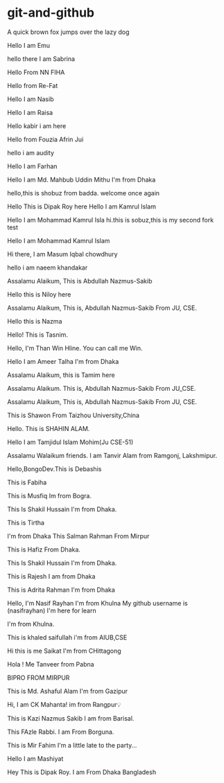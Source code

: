 # git-and-github

A quick brown fox jumps over the lazy dog

Hello I am Emu

hello there I am Sabrina

Hello From NN FIHA

Hello from Re-Fat

Hello I am Nasib

Hello I am Raisa

Hello kabir i am here 

Hello from Fouzia Afrin Jui

hello i am audity

Hello I am Farhan

Hello I am Md. Mahbub Uddin Mithu I'm from Dhaka

hello,this is shobuz from badda.
welcome once again

Hello This is Dipak Roy here
Hello I am Kamrul Islam

Hello I am Mohammad Kamrul Isla
hi.this is sobuz,this is my second fork test

Hello I am Mohammad Kamrul Islam

Hi there, I am Masum Iqbal chowdhury

hello i am naeem khandakar

Assalamu Alaikum, This is Abdullah Nazmus-Sakib

Hello this is Niloy here

Assalamu Alaikum, This is, Abdullah Nazmus-Sakib From JU, CSE.

Hello this is Nazma

Hello! This is Tasnim.

Hello, I'm Than Win Hline. You can call me Win.

Hello I am Ameer Talha
I'm from Dhaka

Assalamu Alaikum, this is Tamim here

Assalamu Alaikum.
This is,
Abdullah Nazmus-Sakib
From JU_CSE.

Assalamu Alaikum,
This is,
Abdullah Nazmus-Sakib
From JU, CSE.

This is Shawon
From Taizhou University,China

Hello. This is SHAHIN ALAM.

Hello I am Tamjidul Islam Mohim(Ju CSE-51)

Assalamu Walaikum friends. I am Tanvir Alam from Ramgonj, Lakshmipur.

Hello,BongoDev.This is Debashis

This is Fabiha

This is Musfiq Im from Bogra.

This Is Shakil Hussain I'm from Dhaka.

This is Tirtha

I'm from Dhaka
This Salman Rahman
From Mirpur

This is Hafiz
From Dhaka.

This Is Shakil Hussain
I'm from Dhaka.

This is Rajesh
I am from Dhaka

This is Adrita Rahman
I'm from Dhaka

Hello, I'm Nasif Rayhan 
I'm from Khulna 
My github username is (nasifrayhan)
I'm here for learn

I'm from Khulna.

This is khaled saifullah 
i'm from AIUB,CSE

Hi this is me Saikat 
I'm from CHittagong

Hola ! Me Tanveer from Pabna 

BIPRO FROM MIRPUR

This is Md. Ashaful Alam
I'm from Gazipur

Hi, I am CK Mahanta! im from Rangpur💡

This is Kazi Nazmus Sakib
I am from Barisal.

This FAzle  Rabbi.
I am From Borguna.

This is Mir Fahim
I'm a little late to the party...

Hello I am Mashiyat

Hey This is Dipak Roy. I am From Dhaka Bangladesh

